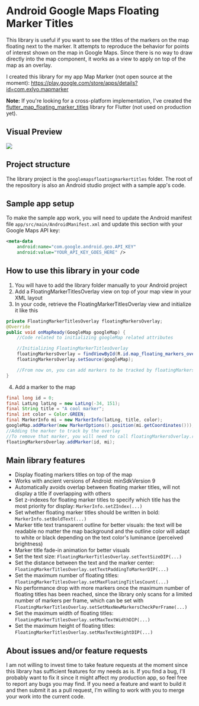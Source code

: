 # Android Google Maps Floating Marker Titles

This library is useful if you want to see the titles of the markers on the map floating next to the marker. It attempts to reproduce the behavior for points of interest shown on the map in Google Maps. Since there is no way to draw directly into the map component, it works as a view to apply on top of the map as an overlay.

I created this library for my app Map Marker (not open source at the moment):
https://play.google.com/store/apps/details?id=com.exlyo.mapmarker

**Note:** If you're looking for a cross-platform implementation, I've created the [flutter_map_floating_marker_titles](https://github.com/androidseb/flutter_map_floating_marker_titles) library for Flutter (not used on production yet).

## Visual Preview

![](./visual_demo.gif)

## Project structure

The library project is the `googlemapsfloatingmarkertitles` folder. The root of the repository is also an Android studio project with a sample app's code.

## Sample app setup

To make the sample app work, you will need to update the Android manifest file `app/src/main/AndroidManifest.xml` and update this section with your Google Maps API key:
```xml
<meta-data
    android:name="com.google.android.geo.API_KEY"
    android:value="YOUR_API_KEY_GOES_HERE" />
```

## How to use this library in your code

1. You will have to add the library folder manually to your Android project
2. Add a FloatingMarkerTitlesOverlay view on top of your map view in your XML layout
3. In your code, retrieve the FloatingMarkerTitlesOverlay view and initialize it like this
```java
private FloatingMarkerTitlesOverlay floatingMarkersOverlay;
@Override
public void onMapReady(GoogleMap googleMap) {
    //Code related to initializing googleMap related attributes

    //Initializing FloatingMarkerTitlesOverlay
    floatingMarkersOverlay = findViewById(R.id.map_floating_markers_overlay);
    floatingMarkersOverlay.setSource(googleMap);

    //From now on, you can add markers to be tracked by floatingMarkersOverlay
}
```
4. Add a marker to the map
```java
final long id = 0;
final LatLng latLng = new LatLng(-34, 151);
final String title = "A cool marker";
final int color = Color.GREEN;
final MarkerInfo mi = new MarkerInfo(latLng, title, color);
googleMap.addMarker(new MarkerOptions().position(mi.getCoordinates()));
//Adding the marker to track by the overlay
//To remove that marker, you will need to call floatingMarkersOverlay.removeMarker(id)
floatingMarkersOverlay.addMarker(id, mi);
```

## Main library features

- Display floating markers titles on top of the map
- Works with ancient versions of Android: minSdkVersion 9
- Automatically avoids overlap between floating marker titles, will not display a title if overlapping with others
- Set z-indexes for floating marker titles to specify which title has the most priority for display: <code>MarkerInfo.setZIndex(...)</code>
- Set whether floating marker titles should be written in bold: <code>MarkerInfo.setBoldText(...)</code>
- Marker title text transparent outline for better visuals: the text will be readable no matter the map background and the outline color will adapt to white or black depending on the text color's luminance (perceived brightness)
- Marker title fade-in animation for better visuals
- Set the text size: <code>FloatingMarkerTitlesOverlay.setTextSizeDIP(...)</code>
- Set the distance between the text and the marker center: <code>FloatingMarkerTitlesOverlay.setTextPaddingToMarkerDIP(...)</code>
- Set the maximum number of floating titles: <code>FloatingMarkerTitlesOverlay.setMaxFloatingTitlesCount(...)</code>
- No performance drop with more markers once the maximum number of floating titles has been reached, since the library only scans for a limited number of markers per frame, which can be set with <code>FloatingMarkerTitlesOverlay.setSetMaxNewMarkersCheckPerFrame(...)</code>
- Set the maximum width of floating titles: <code>FloatingMarkerTitlesOverlay.setMaxTextWidthDIP(...)</code>
- Set the maximum height of floating titles: <code>FloatingMarkerTitlesOverlay.setMaxTextHeightDIP(...)</code>


## About issues and/or feature requests

I am not willing to invest time to take feature requests at the moment since this library has sufficient features for my needs as is.
If you find a bug, I'll probably want to fix it since it might affect my production app, so feel free to report any bugs you may find.
If you need a feature and want to build it and then submit it as a pull request, I'm willing to work with you to merge your work into the current code.

